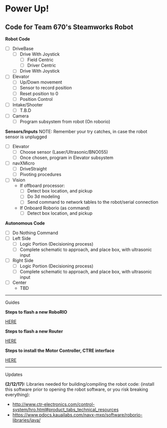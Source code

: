 # Power Up!
Code for Team 670's Steamworks Robot
--------------------------
**Robot Code**

- [ ] DriveBase
  - [ ] Drive With Joystick
    - [ ] Field Centric
    - [ ] Driver Centric
  - [ ] Drive With Joystick
- [ ] Elevator
  - [ ] Up/Down movement
  - [ ]	Sensor to record position
  - [ ] Reset position to 0
  - [ ] Position Control
- [ ] Intake/Shooter
  - [ ] T.B.D
- [ ] Camera
  - [ ] Program subsystem from robot (On roborio)

**Sensors/Inputs**
NOTE: Remember your try catches, in case the robot sensor is unplugged

- [ ] Elevator
  - [ ] Choose sensor (Laser/Ultrasonic/BNO055)
  - [ ] Once chosen, program in Elevator subsystem
- [ ] navXMicro
  - [ ] DriveStraight
  - [ ] Pivoting procedures
- [ ] Vision
    - If offboard processor:
        - [ ] Detect box location, and pickup
        - [ ] Do 3d modeling
        - [ ] Send command to network tables to the robot/serial connection
    - If Onboard Roborio (as command)
        - [ ] Detect box location, and pickup

**Autonomous Code**

- [ ] Do Nothing Command
- [ ] Left Side
  - [ ] Logic Portion (Decisioning process)
  - [ ] Complete schematic to approach, and place box, with ultrasonic input
- [ ] Right Side
  - [ ] Logic Portion (Decisioning process)
  - [ ] Complete schematic to approach, and place box, with ultrasonic input
- [ ] Center
    - TBD

--------------------------
Guides

**Steps to flash a new RoboRIO**

[HERE](http://wpilib.screenstepslive.com/s/4485/m/24193/l/273817-updating-your-roborio-firmware)

**Steps to flash a new Router**

[HERE](https://wpilib.screenstepslive.com/s/4485/m/13503/l/144986-programming-your-radio-for-home-use)

**Steps to install the Motor Controller, CTRE interface**

[HERE](https://github.com/CrossTheRoadElec/Phoenix-Documentation#installing-phoenix-framework-onto-your-frc-robot)

--------------------------
Updates

**(2/12/17):** 
Libraries needed for building/compiling the robot code: (install this software prior to opening the robot software, or you risk breaking everything):
- http://www.ctr-electronics.com/control-system/hro.html#product_tabs_technical_resources
- https://www.pdocs.kauailabs.com/navx-mxp/software/roborio-libraries/java/
